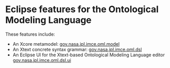 # Eclipse features for the Ontological Modeling Language

These features include:
  - An Xcore metamodel: [gov.nasa.jpl.imce.oml.model](https://github.com/JPL-IMCE/gov.nasa.jpl.imce.oml.core/tree/master/gov.nasa.jpl.imce.oml.model)
  - An Xtext concrete syntax grammar: [gov.nasa.jpl.imce.oml.dsl](https://github.com/JPL-IMCE/gov.nasa.jpl.imce.oml.core/tree/master/gov.nasa.jpl.imce.oml.dsl)
  - An Eclipse UI for the Xtext-based Ontological Modeling Language editor [gov.nasa.jpl.imce.oml.dsl.ui](https://github.com/JPL-IMCE/gov.nasa.jpl.imce.oml.core/tree/master/gov.nasa.jpl.imce.oml.dsl.ui)
  